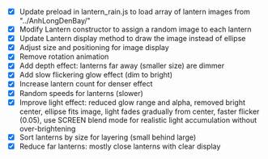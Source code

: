 - [x] Update preload in lantern_rain.js to load array of lantern images from "../AnhLongDenBay/"
- [x] Modify Lantern constructor to assign a random image to each lantern
- [x] Update Lantern display method to draw the image instead of ellipse
- [x] Adjust size and positioning for image display
- [x] Remove rotation animation
- [x] Add depth effect: lanterns far away (smaller size) are dimmer
- [x] Add slow flickering glow effect (dim to bright)
- [x] Increase lantern count for denser effect
- [x] Random speeds for lanterns (slower)
- [x] Improve light effect: reduced glow range and alpha, removed bright center, ellipse fits image, light fades gradually from center, faster flicker (0.05), use SCREEN blend mode for realistic light accumulation without over-brightening
- [x] Sort lanterns by size for layering (small behind large)
- [x] Reduce far lanterns: mostly close lanterns with clear display
